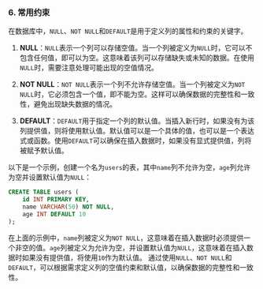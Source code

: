 ### 6. 常用约束
在数据库中，`NULL`、`NOT NULL`和`DEFAULT`是用于定义列的属性和约束的关键字。

1. **NULL**：`NULL`表示一个列可以存储空值。当一个列被定义为`NULL`时，它可以不包含任何值，即可以为空。这意味着该列可以存储缺失或未知的数据。在使用`NULL`时，需要注意处理可能出现的空值情况。

2. **NOT NULL**：`NOT NULL`表示一个列不允许存储空值。当一个列被定义为`NOT NULL`时，它必须包含一个值，即不能为空。这样可以确保数据的完整性和一致性，避免出现缺失数据的情况。

3. **DEFAULT**：`DEFAULT`用于指定一个列的默认值。当插入新行时，如果没有为该列提供值，则将使用默认值。默认值可以是一个具体的值，也可以是一个表达式或函数。使用`DEFAULT`可以确保在插入数据时，如果没有显式提供值，列将被赋予默认值。

以下是一个示例，创建一个名为`users`的表，其中`name`列不允许为空，`age`列允许为空并设置默认值为`NULL`：

```sql
CREATE TABLE users (
    id INT PRIMARY KEY,
    name VARCHAR(50) NOT NULL,
    age INT DEFAULT 10
);
```

在上面的示例中，`name`列被定义为`NOT NULL`，这意味着在插入数据时必须提供一个非空的值。`age`列被定义为允许为空，并设置默认值为`NULL`，这意味着在插入数据时如果没有提供值，将使用`10`作为默认值。
通过使用`NULL`、`NOT NULL`和`DEFAULT`，可以根据需求定义列的空值约束和默认值，以确保数据的完整性和一致性。